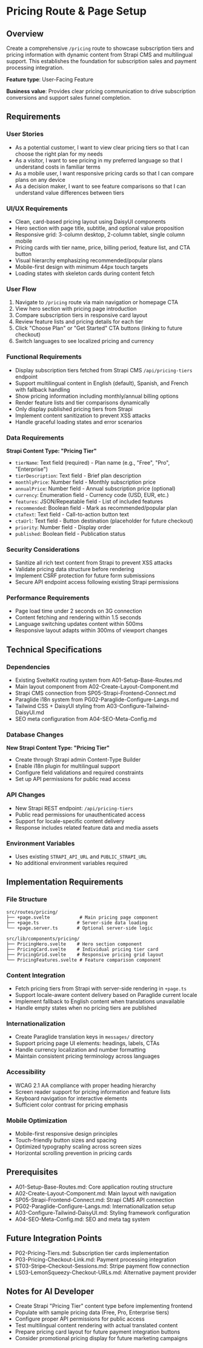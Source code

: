 # Pricing Route & Page Setup

## Overview
Create a comprehensive `/pricing` route to showcase subscription tiers and pricing information with dynamic content from Strapi CMS and multilingual support. This establishes the foundation for subscription sales and payment processing integration.

**Feature type**: User-Facing Feature

**Business value**: Provides clear pricing communication to drive subscription conversions and support sales funnel completion.

## Requirements

### User Stories
- As a potential customer, I want to view clear pricing tiers so that I can choose the right plan for my needs
- As a visitor, I want to see pricing in my preferred language so that I understand costs in familiar terms
- As a mobile user, I want responsive pricing cards so that I can compare plans on any device
- As a decision maker, I want to see feature comparisons so that I can understand value differences between tiers

### UI/UX Requirements
- Clean, card-based pricing layout using DaisyUI components
- Hero section with page title, subtitle, and optional value proposition
- Responsive grid: 3-column desktop, 2-column tablet, single column mobile
- Pricing cards with tier name, price, billing period, feature list, and CTA button
- Visual hierarchy emphasizing recommended/popular plans
- Mobile-first design with minimum 44px touch targets
- Loading states with skeleton cards during content fetch

### User Flow
1. Navigate to `/pricing` route via main navigation or homepage CTA
2. View hero section with pricing page introduction
3. Compare subscription tiers in responsive card layout
4. Review feature lists and pricing details for each tier
5. Click "Choose Plan" or "Get Started" CTA buttons (linking to future checkout)
6. Switch languages to see localized pricing and currency

### Functional Requirements
- Display subscription tiers fetched from Strapi CMS `/api/pricing-tiers` endpoint
- Support multilingual content in English (default), Spanish, and French with fallback handling
- Show pricing information including monthly/annual billing options
- Render feature lists and tier comparisons dynamically
- Only display published pricing tiers from Strapi
- Implement content sanitization to prevent XSS attacks
- Handle graceful loading states and error scenarios

### Data Requirements
**Strapi Content Type: "Pricing Tier"**
- `tierName`: Text field (required) - Plan name (e.g., "Free", "Pro", "Enterprise")
- `tierDescription`: Text field - Brief plan description
- `monthlyPrice`: Number field - Monthly subscription price
- `annualPrice`: Number field - Annual subscription price (optional)
- `currency`: Enumeration field - Currency code (USD, EUR, etc.)
- `features`: JSON/Repeatable field - List of included features
- `recommended`: Boolean field - Mark as recommended/popular plan
- `ctaText`: Text field - Call-to-action button text
- `ctaUrl`: Text field - Button destination (placeholder for future checkout)
- `priority`: Number field - Display order
- `published`: Boolean field - Publication status

### Security Considerations
- Sanitize all rich text content from Strapi to prevent XSS attacks
- Validate pricing data structure before rendering
- Implement CSRF protection for future form submissions
- Secure API endpoint access following existing Strapi permissions

### Performance Requirements
- Page load time under 2 seconds on 3G connection
- Content fetching and rendering within 1.5 seconds
- Language switching updates content within 500ms
- Responsive layout adapts within 300ms of viewport changes

## Technical Specifications

### Dependencies
- Existing SvelteKit routing system from A01-Setup-Base-Routes.md
- Main layout component from A02-Create-Layout-Component.md
- Strapi CMS connection from SP05-Strapi-Frontend-Connect.md
- Paraglide i18n system from PG02-Paraglide-Configure-Langs.md
- Tailwind CSS + DaisyUI styling from A03-Configure-Tailwind-DaisyUI.md
- SEO meta configuration from A04-SEO-Meta-Config.md

### Database Changes
**New Strapi Content Type: "Pricing Tier"**
- Create through Strapi admin Content-Type Builder
- Enable i18n plugin for multilingual support
- Configure field validations and required constraints
- Set up API permissions for public read access

### API Changes
- New Strapi REST endpoint: `/api/pricing-tiers`
- Public read permissions for unauthenticated access
- Support for locale-specific content delivery
- Response includes related feature data and media assets

### Environment Variables
- Uses existing `STRAPI_API_URL` and `PUBLIC_STRAPI_URL`
- No additional environment variables required

## Implementation Requirements

### File Structure
```
src/routes/pricing/
├── +page.svelte           # Main pricing page component
├── +page.ts              # Server-side data loading
└── +page.server.ts       # Optional server-side logic

src/lib/components/pricing/
├── PricingHero.svelte    # Hero section component
├── PricingCard.svelte    # Individual pricing tier card
├── PricingGrid.svelte    # Responsive pricing grid layout
└── PricingFeatures.svelte # Feature comparison component
```

### Content Integration
- Fetch pricing tiers from Strapi with server-side rendering in `+page.ts`
- Support locale-aware content delivery based on Paraglide current locale
- Implement fallback to English content when translations unavailable
- Handle empty states when no pricing tiers are published

### Internationalization
- Create Paraglide translation keys in `messages/` directory
- Support pricing page UI elements: headings, labels, CTAs
- Handle currency localization and number formatting
- Maintain consistent pricing terminology across languages

### Accessibility
- WCAG 2.1 AA compliance with proper heading hierarchy
- Screen reader support for pricing information and feature lists
- Keyboard navigation for interactive elements
- Sufficient color contrast for pricing emphasis

### Mobile Optimization
- Mobile-first responsive design principles
- Touch-friendly button sizes and spacing
- Optimized typography scaling across screen sizes
- Horizontal scrolling prevention in pricing cards

## Prerequisites
- A01-Setup-Base-Routes.md: Core application routing structure
- A02-Create-Layout-Component.md: Main layout with navigation
- SP05-Strapi-Frontend-Connect.md: Strapi CMS API connection
- PG02-Paraglide-Configure-Langs.md: Internationalization setup
- A03-Configure-Tailwind-DaisyUI.md: Styling framework configuration
- A04-SEO-Meta-Config.md: SEO and meta tag system

## Future Integration Points
- P02-Pricing-Tiers.md: Subscription tier cards implementation
- P03-Pricing-Checkout-Link.md: Payment processing integration
- ST03-Stripe-Checkout-Sessions.md: Stripe payment flow connection
- LS03-LemonSqueezy-Checkout-URLs.md: Alternative payment provider

## Notes for AI Developer
- Create Strapi "Pricing Tier" content type before implementing frontend
- Populate with sample pricing data (Free, Pro, Enterprise tiers)
- Configure proper API permissions for public access
- Test multilingual content rendering with actual translated content
- Prepare pricing card layout for future payment integration buttons
- Consider promotional pricing display for future marketing campaigns